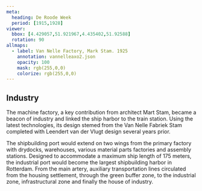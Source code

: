 ```yaml
---
meta:
  heading: De Roode Week
  period: [1915,1928]
viewer:
  bbox: [4.429057,51.921967,4.435402,51.92588]
  rotation: 90
allmaps:
  - label: Van Nelle Factory, Mark Stam. 1925
    annotation: vannelleaxo2.json
    opacity: 100
    mask: rgb(255,0,0)
    colorize: rgb(255,0,0)
---
```


## Industry

The machine factory, a key contribution from architect Mart Stam, became a beacon of industry and linked the ship harbor to the train station. Using the latest technologies, its design stemed from the Van Nelle Fabriek Stam completed with Leendert van der Vlugt design several years prior.

The shipbuilding port would extend on two wings from the primary factory with drydocks, warehouses, various material parts factories and assembly stations. Designed to accommodate a maximum ship length of 175 meters, the industrial port would become the largest shipbuilding harbor in Rotterdam. From the main artery, auxiliary transportation lines circulated from the housing settlement, through the green buffer zone, to the industrial zone, infrastructural zone and finally the house of industry.
